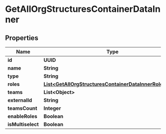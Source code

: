 

# GetAllOrgStructuresContainerDataInner


## Properties

| Name | Type | Description | Notes |
|------------ | ------------- | ------------- | -------------|
|**id** | **UUID** |  |  [optional] |
|**name** | **String** |  |  [optional] |
|**type** | **String** |  |  [optional] |
|**roles** | [**List&lt;GetAllOrgStructuresContainerDataInnerRolesInner&gt;**](GetAllOrgStructuresContainerDataInnerRolesInner.md) |  |  [optional] |
|**teams** | **List&lt;Object&gt;** |  |  [optional] |
|**externalId** | **String** |  |  [optional] |
|**teamsCount** | **Integer** |  |  [optional] |
|**enableRoles** | **Boolean** |  |  [optional] |
|**isMultiselect** | **Boolean** |  |  [optional] |



